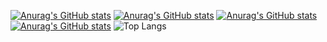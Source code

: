 [![Anurag's GitHub stats](https://github-readme-stats.vercel.app/api?username=KhaledGhonem724&theme=algolia&include_all_commits=true&show=prs_merged,reviews&langs_count=5)](https://github.com/anuraghazra/github-readme-stats)
[![Anurag's GitHub stats](https://github-readme-stats.vercel.app/api?username=KhaledGhonem724&theme=algolia&include_all_commits=true&show=prs_merged,reviews&hide=)](https://github.com/anuraghazra/github-readme-stats)
[![Anurag's GitHub stats](https://github-readme-stats.vercel.app/api?username=KhaledGhonem724&theme=algolia&include_all_commits=true&show=prs_merged,reviews)](https://github.com/anuraghazra/github-readme-stats)
[![Anurag's GitHub stats](https://github-readme-stats.vercel.app/api?username=KhaledGhonem724&theme=algolia&include_all_commits=true&show=prs_merged,reviews)](https://github.com/anuraghazra/github-readme-stats)
![Top Langs](https://github-readme-stats.vercel.app/api/top-langs/?username=anuraghazra&langs_count=8)
